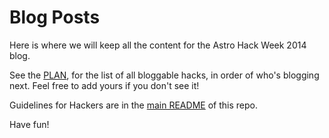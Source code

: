 
# Blog Posts

Here is where we will keep all the content for the Astro Hack 
Week 2014 blog.

See the [PLAN](PLAN.md), for the list of all bloggable hacks, in 
order of who's blogging next. Feel free to add yours if you 
don't see it!

Guidelines for Hackers are in the [main README](https://github.com/AstroHackWeek/website_source/blob/master/README.md) of this repo.

Have fun!

